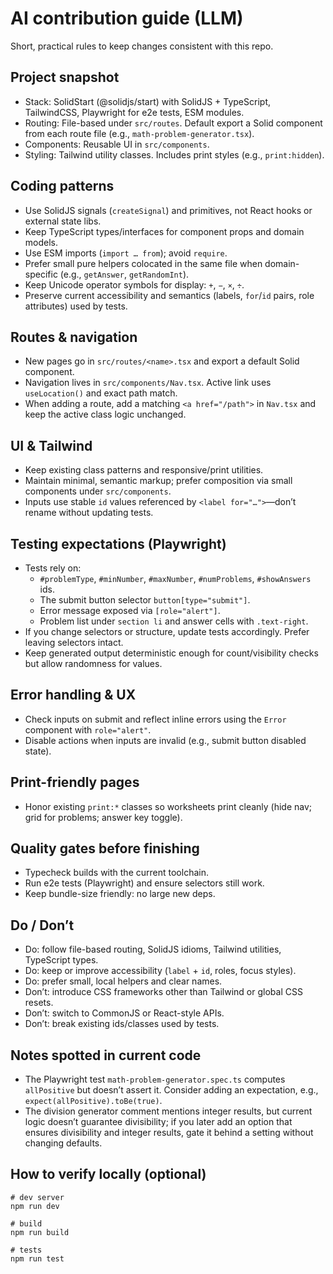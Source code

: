 # AI contribution guide (LLM)

Short, practical rules to keep changes consistent with this repo.

## Project snapshot

- Stack: SolidStart (@solidjs/start) with SolidJS + TypeScript, TailwindCSS, Playwright for e2e tests, ESM modules.
- Routing: File-based under `src/routes`. Default export a Solid component from each route file (e.g., `math-problem-generator.tsx`).
- Components: Reusable UI in `src/components`.
- Styling: Tailwind utility classes. Includes print styles (e.g., `print:hidden`).

## Coding patterns

- Use SolidJS signals (`createSignal`) and primitives, not React hooks or external state libs.
- Keep TypeScript types/interfaces for component props and domain models.
- Use ESM imports (`import … from`); avoid `require`.
- Prefer small pure helpers colocated in the same file when domain-specific (e.g., `getAnswer`, `getRandomInt`).
- Keep Unicode operator symbols for display: `+`, `−`, `×`, `÷`.
- Preserve current accessibility and semantics (labels, `for`/`id` pairs, role attributes) used by tests.

## Routes & navigation

- New pages go in `src/routes/<name>.tsx` and export a default Solid component.
- Navigation lives in `src/components/Nav.tsx`. Active link uses `useLocation()` and exact path match.
- When adding a route, add a matching `<a href="/path">` in `Nav.tsx` and keep the active class logic unchanged.

## UI & Tailwind

- Keep existing class patterns and responsive/print utilities.
- Maintain minimal, semantic markup; prefer composition via small components under `src/components`.
- Inputs use stable `id` values referenced by `<label for="…">`—don’t rename without updating tests.

## Testing expectations (Playwright)

- Tests rely on:
  - `#problemType`, `#minNumber`, `#maxNumber`, `#numProblems`, `#showAnswers` ids.
  - The submit button selector `button[type="submit"]`.
  - Error message exposed via `[role="alert"]`.
  - Problem list under `section li` and answer cells with `.text-right`.
- If you change selectors or structure, update tests accordingly. Prefer leaving selectors intact.
- Keep generated output deterministic enough for count/visibility checks but allow randomness for values.

## Error handling & UX

- Check inputs on submit and reflect inline errors using the `Error` component with `role="alert"`.
- Disable actions when inputs are invalid (e.g., submit button disabled state).

## Print-friendly pages

- Honor existing `print:*` classes so worksheets print cleanly (hide nav; grid for problems; answer key toggle).

## Quality gates before finishing

- Typecheck builds with the current toolchain.
- Run e2e tests (Playwright) and ensure selectors still work.
- Keep bundle-size friendly: no large new deps.

## Do / Don’t

- Do: follow file-based routing, SolidJS idioms, Tailwind utilities, TypeScript types.
- Do: keep or improve accessibility (`label` + `id`, roles, focus styles).
- Do: prefer small, local helpers and clear names.
- Don’t: introduce CSS frameworks other than Tailwind or global CSS resets.
- Don’t: switch to CommonJS or React-style APIs.
- Don’t: break existing ids/classes used by tests.

## Notes spotted in current code

- The Playwright test `math-problem-generator.spec.ts` computes `allPositive` but doesn’t assert it. Consider adding an expectation, e.g., `expect(allPositive).toBe(true)`.
- The division generator comment mentions integer results, but current logic doesn’t guarantee divisibility; if you later add an option that ensures divisibility and integer results, gate it behind a setting without changing defaults.

## How to verify locally (optional)

```pwsh
# dev server
npm run dev

# build
npm run build

# tests
npm run test
```
